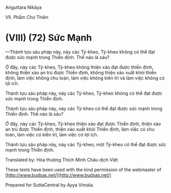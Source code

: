 Aṅguttara Nikāya

VII. Phẩm Chư Thiên

# (VIII) (72) Sức Mạnh

—Thành tựu sáu pháp này, này các Tỷ-kheo, Tỷ-kheo không có thể đạt được sức mạnh trong Thiền định. Thế nào là sáu?

Ở đây, này các Tỷ-kheo, Tỷ-kheo không thiện xảo đạt được thiền định, không thiện xảo an trú được Thiền định, không thiện xảo xuất khỏi thiền định, làm việc không chu toàn, làm việc không kiên trì và làm việc không có lợi ích.

Thành tựu sáu pháp này, này các Tỷ-kheo, Tỷ-kheo không có thể đạt được sức mạnh trong Thiền định.

Thành tựu sáu pháp này, này các Tỷ-kheo có thể đạt được sức mạnh trong Thiền định. Thế nào là sáu?

Ở đây, này các Tỷ-kheo, Tỷ-kheo thiện xảo đạt được Thiền định, thiện xảo an trú được Thiền định, thiện xảo xuất khỏi Thiền định, làm việc có chu toàn, làm việc có kiên trì, làm việc có lợi ích.

Thành tựu sáu pháp này, này các Tỷ-kheo, một Tỷ-kheo có thể đạt được sức mạnh trong Thiền định.

Translated by: Hòa thượng Thích Minh Châu dịch Việt

These texts have been used with the kind permission of the webmaster of [http://www.budsas.net/](http://www.budsas.net/)

Prepared for SuttaCentral by Ayya Vimala.